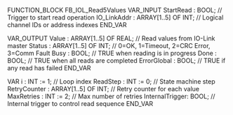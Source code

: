 FUNCTION_BLOCK FB_IOL_Read5Values
VAR_INPUT
    StartRead      : BOOL;     // Trigger to start read operation
    IO_LinkAddr    : ARRAY[1..5] OF INT; // Logical channel IDs or address indexes
END_VAR

VAR_OUTPUT
    Value          : ARRAY[1..5] OF REAL;   // Read values from IO-Link master
    Status         : ARRAY[1..5] OF INT;    // 0=OK, 1=Timeout, 2=CRC Error, 3=Comm Fault
    Busy           : BOOL;                  // TRUE when reading is in progress
    Done           : BOOL;                  // TRUE when all reads are completed
    ErrorGlobal    : BOOL;                  // TRUE if any read has failed
END_VAR

VAR
    i              : INT := 1;              // Loop index
    ReadStep       : INT := 0;              // State machine step
    RetryCounter   : ARRAY[1..5] OF INT;    // Retry counter for each value
    MaxRetries     : INT := 2;              // Max number of retries
    InternalTrigger: BOOL;                 // Internal trigger to control read sequence
END_VAR
